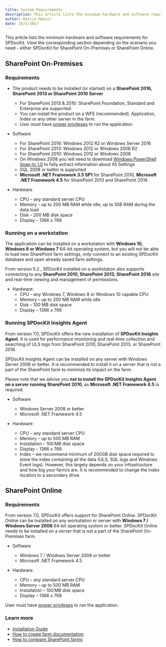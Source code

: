 ```yaml
---
title: System Requirements
description: This article lists the minimum hardware and software requirements for the installation of the SPDocKit.
author: Matija Hanzic
date: 25/5/2017
---
```

This article lists the minimum hardware and software requirements for SPDocKit. View the corresponding section depending on the scenario you need - either SPDocKit for SharePoint On-Premises or SharePoint Online.

## SharePoint On-Premises


### Requirements

* The product needs to be installed (or started) on a **SharePoint 2016, SharePoint 2013 or SharePoint 2010 Server**
   * For SharePoint 2013 & 2010: SharePoint Foundation, Standard and Enterprise are supported.
   * You can install the product on a WFE (recommended), Application, Index or any other server in the farm.
   * User must have [proper privileges](#internal/requirements/sharepoint-on-premises-user-permissions-requirements/) to run the application.

* Software
  * For SharePoint 2016: Windows 2012 R2 or Windows Server 2016
  * For SharePoint 2013: Windows 2012 or Windows 2008 R2
  * For SharePoint 2010: Windows 2012 or Windows 2008 
  * On Windows 2008 you will need to download [Windows PowerShell Snap-In 1.0](http://www.iis.net/download/powershell) to fully extract information about IIS Settings
  * SQL 2008 or better is supported
  * __Microsoft .NET Framework 3.5 SP1__ for SharePoint 2010, __Microsoft .NET Framework 4.5__ for SharePoint 2013 and SharePoint 2016.

* Hardware
  * CPU – any standard server CPU
  * Memory – up to 200 MB RAM while idle, up to 1GB RAM during the data load
  * Disk – 200 MB disk space
  * Display – 1366 x 768
  
### Running on a workstation

The application can be installed on a workstation with __Windows 10, Windows 8 or Windows 7__ 64-bit operating system, but you will not be able to load new SharePoint farm settings, only connect to an existing SPDocKit database and open already saved farm settings.

From version 5.2., SPDocKit installed on a workstation also supports connecting to any __SharePoint 2010, SharePoint 2013, SharePoint 2016__ site and real-time viewing and management of permissions. 

* Hardware:
  * CPU – any Windows 7, Windows 8 or Windows 10 capable CPU
  * Memory – up to 200 MB RAM while idle
  * Disk – 100 MB disk space
  * Display – 1366 x 768

### Running SPDocKit Insights Agent

From version 7.0, SPDocKit offers the new installation of __SPDocKit Insights Agent__. It is used for performance monitoring and real-time collection and searching of ULS logs from SharePoint 2010, SharePoint 2013, or SharePoint 2016.

SPDocKit Insights Agent can be installed on any server with Windows Server 2008 or better. It is recommended to install it on a server that is not a part of the SharePoint farm to minimize its impact on the farm.

Please note that we advise you __not to install the SPDocKit Insights Agent on a server running SharePoint 2010__, as __Microsoft .NET Framework 4.5__ is required.

* Software
  * Windows Server 2008 or better
  * Microsoft .NET Framework 4.5
  
* Hardware:
  * CPU – any standard server CPU
  * Memory – up to 500 MB RAM
  * Installation – 100 MB disk space
  * Display – 1366 x 768
  * Index – we recommend minimum of 200GB disk space required to store the index containing all the data (ULS, SQL logs and Windows Event logs). However, this largely depends on your infrastructure and how big your farm/s are. It is recommended to change the index location to a secondary drive.

## SharePoint Online

### Requirements

From version 7.0, SPDocKit offers support for SharePoint Online. SPDocKit Online can be installed on any workstation or server with __Windows 7 / Windows Server 2008__ 64-bit operating system or better. SPDocKit Online needs to be installed on a server that is not a part of the SharePoint On-Premises farm.

* Software
  * Windows 7 / Windows Server 2008 or better
  * Microsoft .NET Framework 4.5
  
* Hardware:
  * CPU – any standard server CPU
  * Memory – up to 500 MB RAM
  * Installation – 100 MB disk space 
  * Display – 1366 x 768

User must have [proper privileges](#internal/requirements/sharepoint-online-user-permissions-requirements/) to run the application.

### Learn more
* [Installation Guide](#internal/installation/installation-guide)
* [How to create farm documentation](#internal/how-to/farm-documentation/create-farm-documentation)
* [How to compare SharePoint farms](#internal/how-to/compare-wizard/compare-sharepoint-farms)
